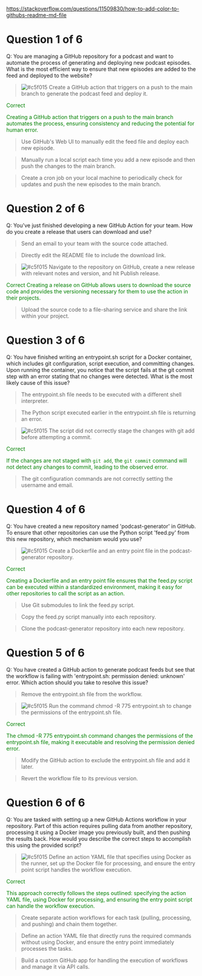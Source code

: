 https://stackoverflow.com/questions/11509830/how-to-add-color-to-githubs-readme-md-file

# Question 1 of 6

Q: You are managing a GitHub repository for a podcast and want to automate the process of generating and deploying new podcast episodes. What is the most efficient way to ensure that new episodes are added to the feed and deployed to the website?

<span style="color: green">

>![#c5f015](https://placehold.co/15x15/c5f015/c5f015.png) Create a GitHub action that triggers on a push to the main branch to generate the podcast feed and deploy it.

Correct

Creating a GitHub action that triggers on a push to the main branch automates the process, ensuring consistency and reducing the potential for human error.

</span>

>Use GitHub's Web UI to manually edit the feed file and deploy each new episode.

>Manually run a local script each time you add a new episode and then push the changes to the main branch.

>Create a cron job on your local machine to periodically check for updates and push the new episodes to the main branch.


# Question 2 of 6

Q: You've just finished developing a new GitHub Action for your team. How do you create a release that users can download and use?

>Send an email to your team with the source code attached.

>Directly edit the README file to include the download link.

<span style="color: green">

>![#c5f015](https://placehold.co/15x15/c5f015/c5f015.png) Navigate to the repository on GitHub, create a new release with relevant notes and version, and hit Publish release.

Correct
Creating a release on GitHub allows users to download the source code and provides the versioning necessary for them to use the action in their projects.

</span>

>Upload the source code to a file-sharing service and share the link within your project.

# Question 3 of 6

Q: You have finished writing an entrypoint.sh script for a Docker container, which includes git configuration, script execution, and committing changes. Upon running the container, you notice that the script fails at the git commit step with an error stating that no changes were detected. What is the most likely cause of this issue?


>The entrypoint.sh file needs to be executed with a different shell interpreter.

>The Python script executed earlier in the entrypoint.sh file is returning an error.

<span style="color: green">

>![#c5f015](https://placehold.co/15x15/c5f015/c5f015.png) The script did not correctly stage the changes with git add before attempting a commit.

Correct

If the changes are not staged with `git add`, the `git commit` command will not detect any changes to commit, leading to the observed error.

</span>

>The git configuration commands are not correctly setting the username and email.

# Question 4 of 6

Q: You have created a new repository named 'podcast-generator' in GitHub. To ensure that other repositories can use the Python script 'feed.py' from this new repository, which mechanism would you use?

<span style="color: green">

>![#c5f015](https://placehold.co/15x15/c5f015/c5f015.png) Create a Dockerfile and an entry point file in the podcast-generator repository.

Correct

Creating a Dockerfile and an entry point file ensures that the feed.py script can be executed within a standardized environment, making it easy for other repositories to call the script as an action.

</span>

>Use Git submodules to link the feed.py script.

>Copy the feed.py script manually into each repository.

>Clone the podcast-generator repository into each new repository.

# Question 5 of 6

Q: You have created a GitHub action to generate podcast feeds but see that the workflow is failing with 'entrypoint.sh: permission denied: unknown' error. Which action should you take to resolve this issue?


>Remove the entrypoint.sh file from the workflow.

<span style="color: green">

>![#c5f015](https://placehold.co/15x15/c5f015/c5f015.png) Run the command chmod -R 775 entrypoint.sh to change the permissions of the entrypoint.sh file.

Correct

The chmod -R 775 entrypoint.sh command changes the permissions of the entrypoint.sh file, making it executable and resolving the permission denied error.

</span>

>Modify the GitHub action to exclude the entrypoint.sh file and add it later.

>Revert the workflow file to its previous version.

# Question 6 of 6

Q: You are tasked with setting up a new GitHub Actions workflow in your repository. Part of this action requires pulling data from another repository, processing it using a Docker image you previously built, and then pushing the results back. How would you describe the correct steps to accomplish this using the provided script?

<span style="color: green">

>![#c5f015](https://placehold.co/15x15/c5f015/c5f015.png) Define an action YAML file that specifies using Docker as the runner, set up the Docker file for processing, and ensure the entry point script handles the workflow execution.

Correct

This approach correctly follows the steps outlined: specifying the action YAML file, using Docker for processing, and ensuring the entry point script can handle the workflow execution.

</span>

>Create separate action workflows for each task (pulling, processing, and pushing) and chain them together.

>Define an action YAML file that directly runs the required commands without using Docker, and ensure the entry point immediately processes the tasks.

>Build a custom GitHub app for handling the execution of workflows and manage it via API calls.

